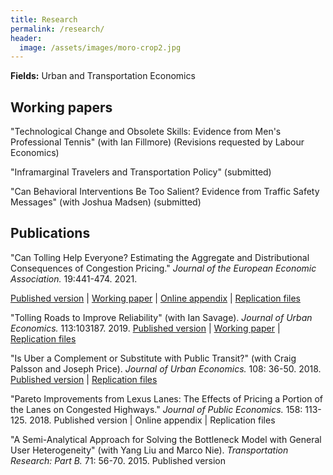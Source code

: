 ```yaml
---
title: Research
permalink: /research/
header:
  image: /assets/images/moro-crop2.jpg
---
```


**Fields:** Urban and Transportation Economics

<!-- **Interests:** Energy markets and climate change. Water management. Fisheries policy. The impact of environmental quality on market outcomes. -->

## Working papers

"Technological Change and Obsolete Skills: Evidence from Men's Professional Tennis" (with Ian Fillmore) (Revisions requested by Labour Economics)

"Inframarginal Travelers and Transportation Policy" (submitted)

"Can Behavioral Interventions Be Too Salient? Evidence from Traffic Safety Messages" (with Joshua Madsen) (submitted)

<!-- ## Selected works in progress -->


## Publications

"Can Tolling Help Everyone? Estimating the Aggregate and Distributional Consequences of Congestion Pricing." *Journal of the European Economic Association.* 19:441-474. 2021.

[Published version](https://academic.oup.com/jeea/advance-article/doi/10.1093/jeea/jvz082/5721772?guestAccessKey=7c81a42d-0138-4fbf-94bc-046eea00b320) | [Working paper](/documents/Hall%20-%20JEEA%20-%20WP%20-%202020.pdf) | [Online appendix](http://individual.utoronto.ca/jhall/documents/Hall%20-%20JEEA%20-%20Appendix%20-%202020.pdf) | [Replication files](https://doi.org/10.5683/SP2/RZS1FL)

"Tolling Roads to Improve Reliability" (with Ian Savage). *Journal of Urban Economics.* 113:103187. 2019.
    [Published version](https://doi.org/10.1016/j.jue.2019.103187) | [Working paper](/documents/Hall%20and%20Savage%20-%20JUE%20-%20WP%20-%202019.pdf) | [Replication files](https://doi.org/10.3886/E115489V1)

"Is Uber a Complement or Substitute with Public Transit?" (with Craig Palsson and Joseph Price). *Journal of Urban Economics.* 108: 36-50. 2018.
    [Published version](https://doi.org/10.1016/j.jue.2018.09.003) | [Replication files](https://doi.org/10.3886/E115490V3)

"Pareto Improvements from Lexus Lanes: The Effects of Pricing a Portion of the Lanes on Congested Highways." *Journal of Public Economics.* 158: 113-125. 2018.
    Published version | Online appendix | Replication files

"A Semi-Analytical Approach for Solving the Bottleneck Model with General User Heterogeneity" (with Yang Liu and Marco Nie). *Transportation Research: Part B.* 71: 56-70. 2015.
    Published version
